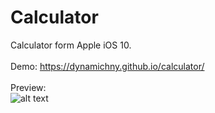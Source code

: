 # Calculator
Calculator form Apple iOS 10.
<br><br>
Demo: <a href="https://dynamichny.github.io/calculator/">https://dynamichny.github.io/calculator/</a>
<br><br>
Preview:<br>
![alt text](https://github.com/dynamichny/calculator/blob/master/calculator-screenshhot.png?raw=true "calendar-card")